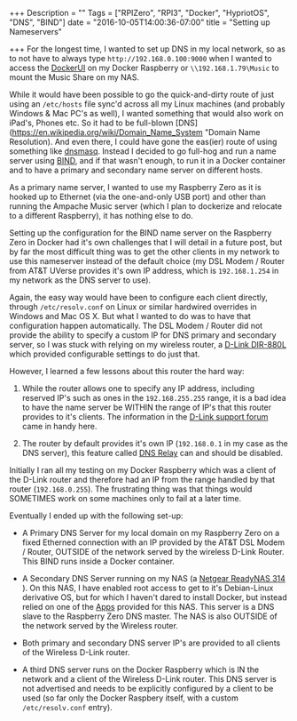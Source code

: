 +++
Description = ""
Tags = ["RPIZero", "RPI3", "Docker", "HypriotOS", "DNS", "BIND"]
date = "2016-10-05T14:00:36-07:00"
title = "Setting up Nameservers"

+++
For the longest time, I wanted to set up DNS in my local network, so as
to not have to always type `http://192.168.0.100:9000` when I wanted
to access the [DockerUI](https://github.com/kevana/ui-for-docker 
"UI-for-Docker") on my Docker Raspberry or `\\192.168.1.79\Music`
to mount the Music Share on my NAS.

While it would have been possible to go the quick-and-dirty route of
just using an `/etc/hosts` file sync'd across all my Linux machines 
(and probably Windows & Mac PC's as well), I wanted something that 
would also work on iPad's, Phones etc. So it had to be full-blown 
[DNS](https://en.wikipedia.org/wiki/Domain_Name_System "Domain Name
Resolution). And even there, I could have gone the eas(ier) route
of using something like
[dnsmasq](http://www.thekelleys.org.uk/dnsmasq/doc.html "DNSMasq").
Instead I decided to go full-hog and run a name server using
[BIND](https://en.wikipedia.org/wiki/BIND "BIND"), and if that wasn't
enough, to run it in a Docker container and to have a primary
and secondary name server on different hosts.

As a primary name server, I wanted to use my Raspberry Zero
as it is hooked up to Ethernet (via the one-and-only USB port) and other
than running the Ampache Music server (which I plan to dockerize and 
relocate to a different Raspberry), it has nothing else to do.

Setting up the configuration for the BIND name server on the Raspberry Zero
in Docker had it's own challenges that I will detail in a future post, but
by far the most difficult thing was to get the other clients in my network
to use this nameserver instead of the default choice (my DSL Modem / Router
from AT&T UVerse provides it's own IP address, which is `192.168.1.254` in
my network as the DNS server to use).

Again, the easy way would have been to configure each client directly, 
through `/etc/resolv.conf` on Linux or similar hardwired overrides in 
Windows and Mac OS X. But what I wanted to do was to have that 
configuration happen automatically. The DSL Modem / Router did not
provide the ability to specify a custom IP for DNS primary and secondary
server, so I was stuck with relying on my wireless router, a 
[D-Link DIR-880L](http://us.dlink.com/products/connect/ac1900-wi-fi-router/ "D-Link DIR-880L")
which provided configurable settings to do just that.

However, I learned a few lessons about this router the hard way:

1. While the router allows one to specify any IP address, including
reserved IP's such as ones in the `192.168.255.255` range, it is a bad
idea to have the name server be WITHIN the range of IP's that this router
provides to it's clients. The information in the 
[D-Link support forum](http://forums.dlink.com/index.php?topic=54498.0
"D-Link support") came in handy here.

2. The router by default provides it's own IP (`192.168.0.1` in my case
as the DNS server), this feature called
[DNS Relay](http://forums.dlink.com/index.php?topic=45143.0 "DNS Relay")
can and should be disabled.

Initially I ran all my testing on my Docker Raspberry which was a client 
of the D-Link router and therefore had an IP from the range handled by
that router (`192.168.0.255`). The frustrating thing was that things
would SOMETIMES work on some machines only to fail at a later time.

Eventually I ended up with the following set-up:

* A Primary DNS Server for my local domain on my Raspberry Zero on 
a fixed Etherned connection with an IP provided by the AT&T DSL Modem 
/ Router, OUTSIDE of the network served by the wireless D-Link Router. 
This BIND runs inside a Docker container.

* A Secondary DNS Server running on my NAS (a 
[Netgear ReadyNAS 314](http://www.netgear.com/home/products/connected-storage/RN314.aspx#?cid=wmt_netgear_organic "ReadyNAS 314") ).
On this NAS, I have enabled
root access to get to it's Debian-Linux derivative OS, but for which
I haven't dared to install Docker, but instead relied on one of the
[Apps](https://apps.readynas.com/pages/ "ReadyNAS Apps") provided 
for this NAS. This server is a DNS slave
to the Raspberry Zero DNS master. The NAS is also OUTSIDE of the 
network served by the Wireless router.

* Both primary and secondary DNS server IP's are provided to all
clients of the Wireless D-Link router.

* A third DNS server runs on the Docker Raspberry which is IN the
network and a client of the Wireless D-Link router. This DNS server
is not advertised and needs to be explicitly configured by a client
to be used (so far only the Docker Raspbery itself, with a custom
`/etc/resolv.conf` entry).

